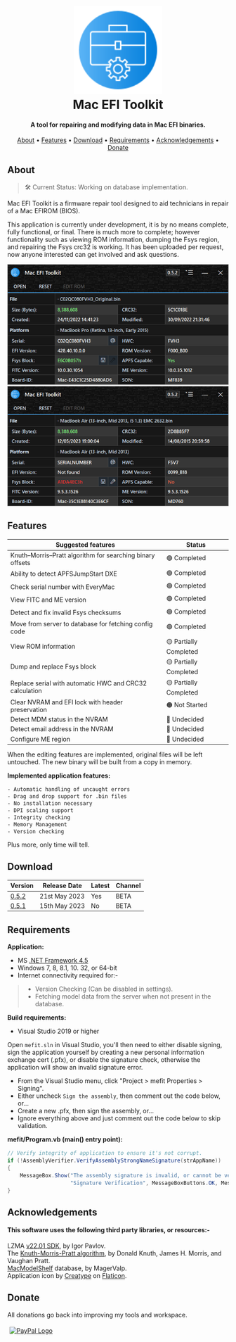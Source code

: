 <h1 align="center">
<img width="200" src="files/images/img128px.png" alt="SMCFT Logo">
<br>
Mac EFI Toolkit
</h1>

<h4 align="center">A tool for repairing and modifying data in Mac EFI binaries. </h4>

<p align="center">
  <a href="#about">About</a> •
  <a href="#features">Features</a> •
  <a href="#download">Download</a> •
  <a href="#requirements">Requirements</a> •
  <a href="#acknowledgements">Acknowledgements</a> •
  <a href="#donate">Donate</a>
</p>

## About

>🛠 Current Status: Working on database implementation.

Mac EFI Toolkit is a firmware repair tool designed to aid technicians in repair of a Mac EFIROM (BIOS).

This application is currently under development, it is by no means complete, fully functional, or final. There is much more to complete; however functionality such as viewing ROM information, dumping the Fsys region, and repairing the Fsys crc32 is working. It has been uploaded per request, now anyone interested can get involved and ask questions.

<img width="550" src="files/images/met.png" alt="MET">
<img width="550" src="files/images/met_alt.png" alt="MET_ALT">

## Features

| Suggested features                                         | Status      |
|------------------------------------------------------------|-------------|
| Knuth–Morris–Pratt algorithm for searching binary offsets  |🟢 Completed |
| Ability to detect APFSJumpStart DXE                        |🟢 Completed |
| Check serial number with EveryMac							 |🟢 Completed |
| View FITC and ME version						             |🟢 Completed |
| Detect and fix invalid Fsys checksums                      |🟢 Completed |
| Move from server to database for fetching config code      |🟢 Completed |
| View ROM information                                       |🟡 Partially Completed |
| Dump and replace Fsys block                                |🟡 Partially Completed |
| Replace serial with automatic HWC and CRC32 calculation    |🟡 Partially Completed |
| Clear NVRAM and EFI lock with header preservation          |🟠 Not Started |
| Detect MDM status in the NVRAM                             |🔴 Undecided |
| Detect email address in the NVRAM                          |🔴 Undecided |
| Configure ME region	                                     |🔴 Undecided |

When the editing features are implemented, original files will be left untouched. The new binary will be built from a copy in memory.

**Implemented application features:**
```
- Automatic handling of uncaught errors
- Drag and drop support for .bin files
- No installation necessary
- DPI scaling support
- Integrity checking
- Memory Management
- Version checking
```

Plus more, only time will tell.

## Download

| Version| Release Date| Latest | Channel |
|--------|-------------|--------|---------|
|[0.5.2](https://github.com/MuertoGB/MacEfiToolkit/releases/tag/052)| 21st May 2023 | Yes | BETA |
|[0.5.1](https://github.com/MuertoGB/MacEfiToolkit/releases/tag/051)| 15th May 2023 | No | BETA |

## Requirements

**Application:**
- MS [.NET Framework 4.5](https://www.microsoft.com/en-GB/download/details.aspx?id=30653)
- Windows 7, 8, 8.1, 10. 32, or 64-bit
- Internet connectivity required for:-
> - Version Checking (Can be disabled in settings).
> - Fetching model data from the server when not present in the database.

**Build requirements:**
- Visual Studio 2019 or higher

Open `mefit.sln` in Visual Studio, you'll then need to either disable signing, sign the application yourself by creating a new personal information exchange cert (.pfx), or disable the signature check, otherwise the application will show an invalid signature error.

- From the Visual Studio menu, click "Project > mefit Properties > Signing".
- Either uncheck `Sign the assembly`, then comment out the code below, or...
- Create a new .pfx, then sign the assembly, or...
- Ignore everything above and just comment out the code below to skip validation.

**mefit/Program.vb (main() entry point):**
```cs
// Verify integrity of application to ensure it's not corrupt.
if (!AssemblyVerifier.VerifyAssemblyStrongNameSignature(strAppName))
{
	MessageBox.Show("The assembly signature is invalid, or cannot be verified!\r\nYou should discard of, and reacquire the file.",
                    "Signature Verification", MessageBoxButtons.OK, MessageBoxIcon.Error);
}
```

## Acknowledgements

#### This software uses the following third party libraries, or resources:-

LZMA [v22.01 SDK](https://www.7-zip.org/sdk.html), by Igor Pavlov.\
The [Knuth-Morris-Pratt algorithm](https://en.wikipedia.org/wiki/Knuth%E2%80%93Morris%E2%80%93Pratt_algorithm), by Donald Knuth, James H. Morris, and  Vaughan Pratt.\
[MacModelShelf](https://github.com/MagerValp/MacModelShelf) database, by MagerValp.\
Application icon by [Creatype](https://www.flaticon.com/free-icon/toolkit_6457096?term=toolkit&page=1&position=38&origin=search&related_id=6457096) on [Flaticon](https://www.flaticon.com).

## Donate

All donations go back into improving my tools and workspace.

<a href="https://www.paypal.com/donate/?hosted_button_id=Z88F3UEZB47SQ"><img width="160" src="https://www.paypalobjects.com/webstatic/mktg/Logo/pp-logo-200px.png" alt="PayPal Logo" vspace="5" hspace="5"></a>
